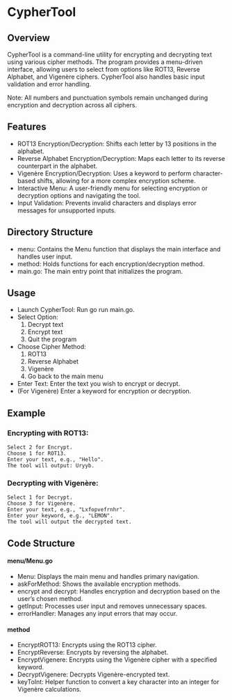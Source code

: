 # CypherTool
## Overview

CypherTool is a command-line utility for encrypting and decrypting text using various cipher methods. The program provides a menu-driven interface, allowing users to select from options like ROT13, Reverse Alphabet, and Vigenère ciphers. CypherTool also handles basic input validation and error handling.

Note: All numbers and punctuation symbols remain unchanged during encryption and decryption across all ciphers.

## Features

* ROT13 Encryption/Decryption: Shifts each letter by 13 positions in the alphabet.
* Reverse Alphabet Encryption/Decryption: Maps each letter to its reverse counterpart in the alphabet.
* Vigenère Encryption/Decryption: Uses a keyword to perform character-based shifts, allowing for a more complex encryption scheme.
* Interactive Menu: A user-friendly menu for selecting encryption or decryption options and navigating the tool.
* Input Validation: Prevents invalid characters and displays error messages for unsupported inputs.

## Directory Structure

* menu: Contains the Menu function that displays the main interface and handles user input.
* method: Holds functions for each encryption/decryption method.
* main.go: The main entry point that initializes the program.


## Usage

* Launch CypherTool: Run go run main.go.
* Select Option:
    1. Decrypt text
    2. Encrypt text
    3. Quit the program
* Choose Cipher Method:
    1. ROT13
    2. Reverse Alphabet
    3. Vigenère
    4. Go back to the main menu
* Enter Text: Enter the text you wish to encrypt or decrypt.
* (For Vigenère) Enter a keyword for encryption or decryption.

## Example

### Encrypting with ROT13:
    Select 2 for Encrypt.
    Choose 1 for ROT13.
    Enter your text, e.g., "Hello".
    The tool will output: Uryyb.

### Decrypting with Vigenère:
    Select 1 for Decrypt.
    Choose 3 for Vigenère.
    Enter your text, e.g., "Lxfopvefrnhr".
    Enter your keyword, e.g., "LEMON".
    The tool will output the decrypted text.

## Code Structure
#### menu/Menu.go

* Menu: Displays the main menu and handles primary navigation.
* askForMethod: Shows the available encryption methods.
* encrypt and decrypt: Handles encryption and decryption based on the user’s chosen method.
* getInput: Processes user input and removes unnecessary spaces.
* errorHandler: Manages any input errors that may occur.

#### method

* EncryptROT13: Encrypts using the ROT13 cipher.
* EncryptReverse: Encrypts by reversing the alphabet.
* EncryptVigenere: Encrypts using the Vigenère cipher with a specified keyword.
* DecryptVigenere: Decrypts Vigenère-encrypted text.
* keyToInt: Helper function to convert a key character into an integer for Vigenère calculations.
